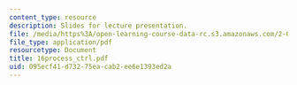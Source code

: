 ```yaml
---
content_type: resource
description: Slides for lecture presentation.
file: /media/https%3A/open-learning-course-data-rc.s3.amazonaws.com/2-008-design-and-manufacturing-ii-spring-2004/095ecf41d73275eacab2ee6e1393ed2a_16process_ctrl.pdf
file_type: application/pdf
resourcetype: Document
title: 16process_ctrl.pdf
uid: 095ecf41-d732-75ea-cab2-ee6e1393ed2a
---
```

